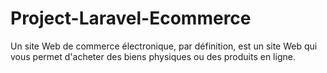 # Project-Laravel-Ecommerce
Un site Web de commerce électronique, par définition, est un site Web qui vous permet d'acheter des biens physiques ou des produits en ligne.
